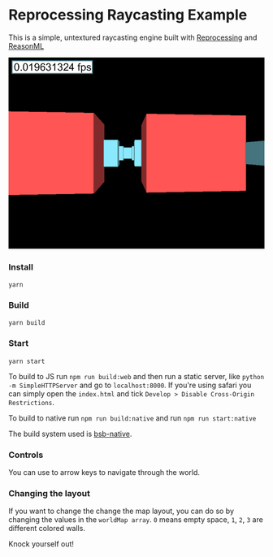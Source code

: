 # Reprocessing Raycasting Example

This is a simple, untextured raycasting engine built with [Reprocessing](https://github.com/Schmavery/reprocessing) and [ReasonML](https://reasonml.github.io/)

![alt text](./assets/screenshot.png "screenshot")

### Install

```
yarn
```

### Build

```
yarn build
```

### Start

```
yarn start
```

To build to JS run `npm run build:web` and then run a static server, like `python -m SimpleHTTPServer` and go to `localhost:8000`. If you're using safari you can simply open the `index.html` and tick `Develop > Disable Cross-Origin Restrictions`.

To build to native run `npm run build:native` and run `npm run start:native`

The build system used is [bsb-native](https://github.com/bsansouci/bsb-native).

### Controls

You can use to arrow keys to navigate through the world.

### Changing the layout

If you want to change the change the map layout, you can do so by changing the values in the `worldMap array`. `0` means empty space, `1`, `2`, `3` are different colored walls.

Knock yourself out!
